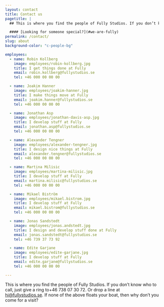 ```yaml
---
layout: contact
title: Contact us
pagetitle: |
  ## This is where you find the people of Fully Studios. If you don’t know who to call, just give a ring to [+46 738 07 30 72](tel:+46738073072). Or drop a line at [hi@fullystudios.se](mailto:hi@fullystudios.se). If none of the above floats your boat, then why don’t you come for a visit?

  #### [Looking for someone special?](#we-are-fully)
permalink: /contact/
slug: about
background-color: "c-people-bg"

employees:
  - name: Robin Kollberg
    image: employees/robin-kollberg.jpg
    title: I get things done at Fully
    email: robin.kollberg@fullystudios.se
    tel: +46 000 00 00 00

  - name: Joakim Hanner
    image: employees/joakim-hanner.jpg
    title: I make things move at Fully
    email: joakim.hanner@fullystudios.se
    tel: +46 000 00 00 00

  - name: Jonathan Asp
    image: employees/jonathan-davis-asp.jpg
    title: I develop stuff at Fully
    email: jonathan.asp@fullystudios.se
    tel: +46 000 00 00 00

  - name: Alexander Tengner
    image: employees/alexander-tengner.jpg
    title: I design nice things at Fully
    email: alexander.tengner@fullystudios.se
    tel: +46 000 00 00 00

  - name: Martina Milisic
    image: employees/martina-milisic.jpg
    title: I develop stuff at Fully
    email: martina.milisic@fullystudios.se
    tel: +46 000 00 00 00

  - name: Mikael Biström
    image: employees/mikael.bistrom.jpg
    title: I develop stuff at Fully
    email: mikael.bistrom@fullystudios.se
    tel: +46 000 00 00 00

  - name: Jonas Sandstedt
    image: employees/jonas.andstedt.jpg
    title: I design and develop stuff done at Fully
    email: jonas.sandstedt@fullystudios.se
    tel: +46 739 37 73 92

  - name: Edite Garjane
    image: employees/edite-garjane.jpg
    title: I develop stuff at Fully
    email: edite.garjane@fullystudios.se
    tel: +46 000 00 00 00

---
```


This is where you find the people of Fully Studios. If you don’t know who to call, just give a ring to+46 738 07 30 72. Or drop a line at hi@fullystudios.se. If none of the above floats your boat, then why don’t you come for a visit?